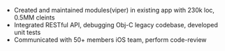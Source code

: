 - Created and maintained modules(viper) in existing app with 230k loc, 0.5MM cleints
- Integrated RESTful API, debugging Obj-C legacy codebase, developed unit tests
- Communicated with 50+ members iOS team, perform code-review
